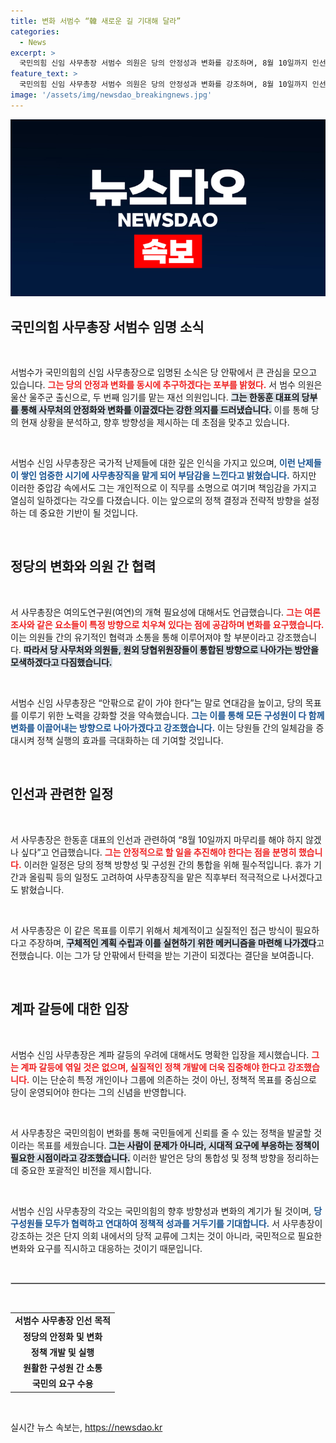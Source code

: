 ```yaml
---
title: 변화 서범수 “韓 새로운 길 기대해 달라”
categories:
  - News
excerpt: >
  국민의힘 신임 사무총장 서범수 의원은 당의 안정성과 변화를 강조하며, 8월 10일까지 인선을 마무리하겠다고 밝혔다. 그는 계파 갈등을 피하고 당의 일치를 이끌겠다는 의지를 내비쳤다.
feature_text: >
  국민의힘 신임 사무총장 서범수 의원은 당의 안정성과 변화를 강조하며, 8월 10일까지 인선을 마무리하겠다고 밝혔다. 그는 계파 갈등을 피하고 당의 일치를 이끌겠다는 의지를 내비쳤다.
image: '/assets/img/newsdao_breakingnews.jpg'
---
```


<p><img src="/assets/img/newsdao_breakingnews.jpg" alt="cryptoinkorea 속보" /></p>

<h2 data-ke-size="size26">국민의힘 사무총장 서범수 임명 소식</h2>

<p data-ke-size="size16">&nbsp;</p>

<p>서범수가 국민의힘의 신임 사무총장으로 임명된 소식은 당 안팎에서 큰 관심을 모으고 있습니다. <b><span style="color: #ee2323;">그는 당의 안정과 변화를 동시에 추구하겠다는 포부를 밝혔다.</span></b> 서 범수 의원은 울산 울주군 출신으로, 두 번째 임기를 맡는 재선 의원입니다. <b><span style="background-color: #21538527;">그는 한동훈 대표의 당부를 통해 사무처의 안정화와 변화를 이끌겠다는 강한 의지를 드러냈습니다.</span></b> 이를 통해 당의 현재 상황을 분석하고, 향후 방향성을 제시하는 데 초점을 맞추고 있습니다. </p>

<p data-ke-size="size16">&nbsp;</p>

<p>서범수 신임 사무총장은 국가적 난제들에 대한 깊은 인식을 가지고 있으며, <b><span style="color: #1a5490;">이런 난제들이 쌓인 엄중한 시기에 사무총장직을 맡게 되어 부담감을 느낀다고 밝혔습니다.</span></b> 하지만 이러한 중압감 속에서도 그는 개인적으로 이 직무를 소명으로 여기며 책임감을 가지고 열심히 일하겠다는 각오를 다졌습니다. 이는 앞으로의 정책 결정과 전략적 방향을 설정하는 데 중요한 기반이 될 것입니다.</p>

<p data-ke-size="size16">&nbsp;</p>

<h2 data-ke-size="size26">정당의 변화와 의원 간 협력</h2>

<p data-ke-size="size16">&nbsp;</p>

<p>서 사무총장은 여의도연구원(여연)의 개혁 필요성에 대해서도 언급했습니다. <b><span style="color: #ee2323;">그는 여론조사와 같은 요소들이 특정 방향으로 치우쳐 있다는 점에 공감하며 변화를 요구했습니다.</span></b> 이는 의원들 간의 유기적인 협력과 소통을 통해 이루어져야 할 부분이라고 강조했습니다. <b><span style="background-color: #21538527;">따라서 당 사무처와 의원들, 원외 당협위원장들이 통합된 방향으로 나아가는 방안을 모색하겠다고 다짐했습니다.</span></b></p>

<p data-ke-size="size16">&nbsp;</p>

<p>서범수 신임 사무총장은 “안팎으로 같이 가야 한다”는 말로 연대감을 높이고, 당의 목표를 이루기 위한 노력을 강화할 것을 약속했습니다. <b><span style="color: #1a5490;">그는 이를 통해 모든 구성원이 다 함께 변화를 이끌어내는 방향으로 나아가겠다고 강조했습니다.</span></b> 이는 당원들 간의 일체감을 증대시켜 정책 실행의 효과를 극대화하는 데 기여할 것입니다.</p>

<p data-ke-size="size16">&nbsp;</p>

<h2 data-ke-size="size26">인선과 관련한 일정</h2>

<p data-ke-size="size16">&nbsp;</p>

<p>서 사무총장은 한동훈 대표의 인선과 관련하여 “8월 10일까지 마무리를 해야 하지 않겠나 싶다”고 언급했습니다. <b><span style="color: #ee2323;">그는 안정적으로 할 일을 추진해야 한다는 점을 분명히 했습니다.</span></b> 이러한 일정은 당의 정책 방향성 및 구성원 간의 통합을 위해 필수적입니다. 휴가 기간과 올림픽 등의 일정도 고려하여 사무총장직을 맡은 직후부터 적극적으로 나서겠다고도 밝혔습니다.</p>

<p data-ke-size="size16">&nbsp;</p>

<p>서 사무총장은 이 같은 목표를 이루기 위해서 체계적이고 실질적인 접근 방식이 필요하다고 주장하며, <b><span style="background-color: #21538527;">구체적인 계획 수립과 이를 실현하기 위한 메커니즘을 마련해 나가겠다</span></b>고 전했습니다. 이는 그가 당 안팎에서 탄력을 받는 기관이 되겠다는 결단을 보여줍니다. </p>

<p data-ke-size="size16">&nbsp;</p>

<h2 data-ke-size="size26">계파 갈등에 대한 입장</h2>

<p data-ke-size="size16">&nbsp;</p>

<p>서범수 신임 사무총장은 계파 갈등의 우려에 대해서도 명확한 입장을 제시했습니다. <b><span style="color: #ee2323;">그는 계파 갈등에 엮일 것은 없으며, 실질적인 정책 개발에 더욱 집중해야 한다고 강조했습니다.</span></b> 이는 단순히 특정 개인이나 그룹에 의존하는 것이 아닌, 정책적 목표를 중심으로 당이 운영되어야 한다는 그의 신념을 반영합니다. </p>

<p data-ke-size="size16">&nbsp;</p>

<p>서 사무총장은 국민의힘이 변화를 통해 국민들에게 신뢰를 줄 수 있는 정책을 발굴할 것이라는 목표를 세웠습니다. <b><span style="background-color: #21538527;">그는 사람이 문제가 아니라, 시대적 요구에 부응하는 정책이 필요한 시점이라고 강조했습니다.</span></b> 이러한 발언은 당의 통합성 및 정책 방향을 정리하는 데 중요한 포괄적인 비전을 제시합니다.</p>

<p data-ke-size="size16">&nbsp;</p>

<p>서범수 신임 사무총장의 각오는 국민의힘의 향후 방향성과 변화의 계기가 될 것이며, <b><span style="color: #1a5490;">당 구성원들 모두가 협력하고 연대하여 정책적 성과를 거두기를 기대합니다.</span></b> 서 사무총장이 강조하는 것은 단지 의회 내에서의 당적 교류에 그치는 것이 아니라, 국민적으로 필요한 변화와 요구를 직시하고 대응하는 것이기 때문입니다. </p>

<p data-ke-size="size16">&nbsp;</p>

<hr style="border: 1px solid #ccc;"/>

<p data-ke-size="size16">&nbsp;</p>

<table style="width: 100%; border-collapse: collapse;">
    <tr>
        <td style="text-align: center; height: 17px;"><b>서범수 사무총장 인선 목적</b></td>
    </tr>
    <tr>
        <td style="text-align: center; height: 17px;"><b>정당의 안정화 및 변화</b></td>
    </tr>
    <tr>
        <td style="text-align: center; height: 17px;"><b>정책 개발 및 실행</b></td>
    </tr>
    <tr>
        <td style="text-align: center; height: 17px;"><b>원활한 구성원 간 소통</b></td>
    </tr>
    <tr>
        <td style="text-align: center; height: 17px;"><b>국민의 요구 수용</b></td>
    </tr>
</table>

<p data-ke-size="size16">&nbsp;</p>
실시간 뉴스 속보는, <a href="https://newsdao.kr" rel="dofollow">https://newsdao.kr</a>


